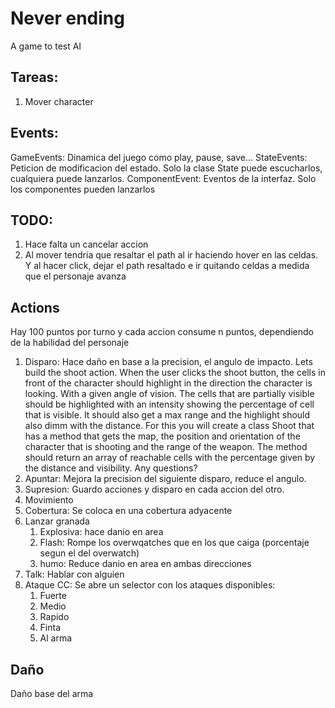 # Never ending

A game to test AI

## Tareas:
1. Mover character

## Events:
GameEvents: Dinamica del juego como play, pause, save...
StateEvents: Peticion de modificacion del estado. Solo la clase State puede escucharlos, cualquiera puede lanzarlos.
ComponentEvent: Eventos de la interfaz. Solo los componentes pueden lanzarlos

## TODO:
1. Hace falta un cancelar accion
1. Al mover tendria que resaltar el path al ir haciendo hover en las celdas. Y al hacer click, dejar el path resaltado e ir quitando celdas a medida que el personaje avanza

## Actions
Hay 100 puntos por turno y cada accion consume n puntos, dependiendo de la habilidad del personaje

1. Disparo: Hace daño en base a la precision, el angulo de impacto.
Lets build the shoot action. When the user clicks the shoot button, the cells in front of the character should highlight in the direction the character is looking. With a given angle of vision. The cells that are partially visible should be highlighted with an intensity showing the percentage of cell that is visible. It should also get a max range and the highlight should also dimm with the distance. For this you will create a class Shoot that has a method that gets the map, the position and orientation of the character that is shooting and the range of the weapon. The method should return an array of reachable cells with the percentage given by the distance and visibility. Any questions?
1. Apuntar: Mejora la precision del siguiente disparo, reduce el angulo.
1. Supresion: Guardo acciones y disparo en cada accion del otro.
1. Movimiento
1. Cobertura: Se coloca en una cobertura adyacente
1. Lanzar granada
    1. Explosiva: hace danio en area
    1. Flash: Rompe los overwqatches que en los que caiga (porcentaje segun el del overwatch)
    1. humo: Reduce danio en area en ambas direcciones
1. Talk: Hablar con alguien
1. Ataque CC: Se abre un selector con los ataques disponibles:
    1. Fuerte
    1. Medio
    1. Rapido
    1. Finta
    1. Al arma

## Daño
Daño base del arma 
